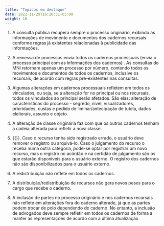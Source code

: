 ```yaml
---
title: "Tópicos em destaque"
date: 2022-11-29T16:26:51-03:00
weight: 10
---
```


1. A consulta pública recupera sempre o processo originário, exibindo as informações de movimento e documentos dos cadernos recursais conforme regras já existentes relacionadas à publicidade das informações. 

1. A remessa de processos envia todos os cadernos processuais (envia o processo principal com as informações dos cadernos) . As consultas do MNI retornam apenas um processo por número, contendo todos os movimentos e documentos de todos os cadernos, inclusive os recursais, de acordo com regras pré-existentes nas consultas. 
1. Algumas alterações em cadernos processuais refletem em todos os vinculados, ou seja, se a alteração for no principal ou nos recursais, todos os vinculados ao principal serão afetados. São elas: alteração de características do processo - segredo, nível, visualizadores, prioridades, custas e pedido de liminar/antecipação de tutela, dados eleitorais, assunto e objeto.
1. A alteração de classe originária faz com que os outros cadernos tenham a cadeia alterada para refletir a nova classe.
1. {{<marcar texto="NÃO É POSSÍVEL ALTERAR A CLASSE DOS RECURSOS">}}. Caso o recurso tenha sido registrado errado, o usuário deve remover o registro ou arquivá-lo. Caso o julgamento do recurso o receba numa outra categoria, pode-se optar por registrar um novo recurso, mas o registro no acórdão e na certidão de julgamento são os que estarão disponíveis para o usuário externo. O registro dos cadernos não são disponibilizados para o usuário externo.
1. A redistribuição não reflete em todos os cadernos.
1. A distribuição/redistribuição de recursos não gera novos pesos para o cargo que recebe o caderno.
1. A inclusão de partes no processo originário e nos cadernos recursais não reflete em alterações fora do caderno alterado, já que as partes podem trocar de polo dependendo do caderno. No entanto, a inclusão de advogados deve sempre refletir em todos os cadernos de forma a manter as representações de acordo com a última atualização.
